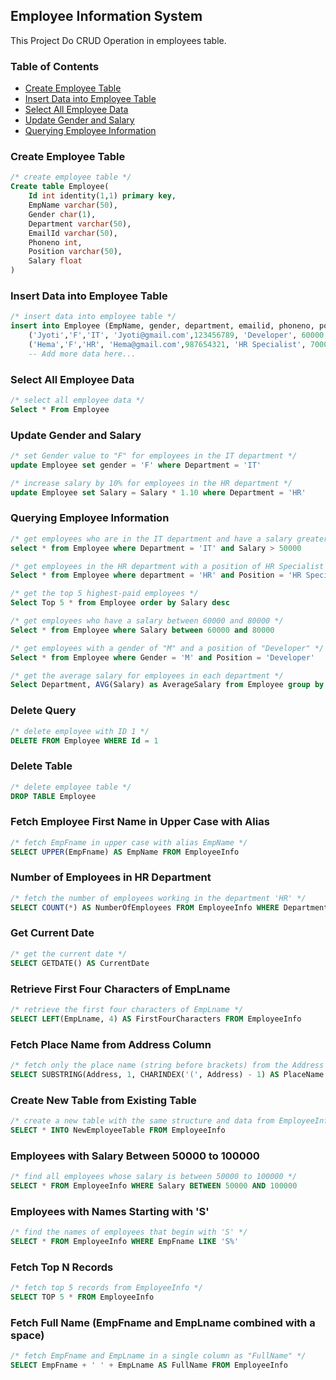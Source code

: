 ## Employee Information System

This Project Do CRUD Operation in employees table.

### Table of Contents
- [Create Employee Table](#create-employee-table)
- [Insert Data into Employee Table](#insert-data-into-employee-table)
- [Select All Employee Data](#select-all-employee-data)
- [Update Gender and Salary](#update-gender-and-salary)
- [Querying Employee Information](#querying-employee-information)

### Create Employee Table
```sql
/* create employee table */
Create table Employee(
    Id int identity(1,1) primary key,
    EmpName varchar(50),
    Gender char(1),
    Department varchar(50),
    EmailId varchar(50),
    Phoneno int,
    Position varchar(50),
    Salary float
)
```

### Insert Data into Employee Table
```sql
/* insert data into employee table */
insert into Employee (EmpName, gender, department, emailid, phoneno, position, salary) values 
    ('Jyoti','F','IT', 'Jyoti@gmail.com',123456789, 'Developer', 60000.00 ),
    ('Hema','F','HR', 'Hema@gmail.com',987654321, 'HR Specialist', 70000.00 ),
    -- Add more data here...
```

### Select All Employee Data
```sql
/* select all employee data */
Select * From Employee
```

### Update Gender and Salary
```sql
/* set Gender value to "F" for employees in the IT department */
update Employee set gender = 'F' where Department = 'IT'

/* increase salary by 10% for employees in the HR department */
update Employee set Salary = Salary * 1.10 where Department = 'HR'
```

### Querying Employee Information
```sql
/* get employees who are in the IT department and have a salary greater than 50000 */
select * from Employee where Department = 'IT' and Salary > 50000

/* get employees in the HR department with a position of HR Specialist */
Select * from Employee where department = 'HR' and Position = 'HR Specialist'

/* get the top 5 highest-paid employees */
Select Top 5 * from Employee order by Salary desc

/* get employees who have a salary between 60000 and 80000 */
Select * from Employee where Salary between 60000 and 80000

/* get employees with a gender of "M" and a position of "Developer" */
Select * from Employee where Gender = 'M' and Position = 'Developer'

/* get the average salary for employees in each department */
Select Department, AVG(Salary) as AverageSalary from Employee group by Department
```

### Delete Query
```sql
/* delete employee with ID 1 */
DELETE FROM Employee WHERE Id = 1
```

### Delete Table
```sql
/* delete employee table */
DROP TABLE Employee
```

### Fetch Employee First Name in Upper Case with Alias
```sql
/* fetch EmpFname in upper case with alias EmpName */
SELECT UPPER(EmpFname) AS EmpName FROM EmployeeInfo
```

### Number of Employees in HR Department
```sql
/* fetch the number of employees working in the department 'HR' */
SELECT COUNT(*) AS NumberOfEmployees FROM EmployeeInfo WHERE Department = 'HR'
```

### Get Current Date
```sql
/* get the current date */
SELECT GETDATE() AS CurrentDate
```

### Retrieve First Four Characters of EmpLname
```sql
/* retrieve the first four characters of EmpLname */
SELECT LEFT(EmpLname, 4) AS FirstFourCharacters FROM EmployeeInfo
```

### Fetch Place Name from Address Column
```sql
/* fetch only the place name (string before brackets) from the Address column */
SELECT SUBSTRING(Address, 1, CHARINDEX('(', Address) - 1) AS PlaceName FROM EmployeeInfo
```

### Create New Table from Existing Table
```sql
/* create a new table with the same structure and data from EmployeeInfo */
SELECT * INTO NewEmployeeTable FROM EmployeeInfo
```

### Employees with Salary Between 50000 to 100000
```sql
/* find all employees whose salary is between 50000 to 100000 */
SELECT * FROM EmployeeInfo WHERE Salary BETWEEN 50000 AND 100000
```

### Employees with Names Starting with 'S'
```sql
/* find the names of employees that begin with 'S' */
SELECT * FROM EmployeeInfo WHERE EmpFname LIKE 'S%'
```

### Fetch Top N Records
```sql
/* fetch top 5 records from EmployeeInfo */
SELECT TOP 5 * FROM EmployeeInfo
```

### Fetch Full Name (EmpFname and EmpLname combined with a space)
```sql
/* fetch EmpFname and EmpLname in a single column as "FullName" */
SELECT EmpFname + ' ' + EmpLname AS FullName FROM EmployeeInfo
```
